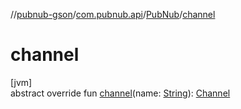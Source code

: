 //[pubnub-gson](../../../index.md)/[com.pubnub.api](../index.md)/[PubNub](index.md)/[channel](channel.md)

# channel

[jvm]\
abstract override fun [channel](channel.md)(name: [String](https://kotlinlang.org/api/latest/jvm/stdlib/kotlin/-string/index.html)): [Channel](../../com.pubnub.api.v2.entities/-channel/index.md)
